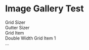 # Image Gallery Test

<div class="grid" data-packery='{ "itemSelector": ".grid-item", "gutter": 10 }'>
  <!-- .grid-sizer & .gutter-sizer empty elements
    only used for element sizing -->
  <div class="grid-sizer">Grid Sizer</div>
  <div class="gutter-sizer">Gutter Sizer</div>
  <div class="grid-item">Grid Item</div>
  <div class="grid-item grid-item--width2">Double Width Grid Item 1</div>
  ...
</div>